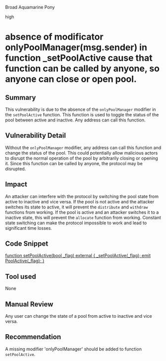Broad Aquamarine Pony

high

# absence of modificator onlyPoolManager(msg.sender) in function _setPoolActive cause that function can be called by anyone, so anyone can close or open pool.
## Summary

This vulnerability is due to the absence of the `onlyPoolManager` modifier in the `setPoolActive` function. This function is used to toggle the status of the pool between active and inactive.  Any address can call this function.

## Vulnerability Detail

Without the `onlyPoolManager` modifier, any address can call this function and change the status of the pool. This could potentially allow malicious actors to disrupt the normal operation of the pool by arbitrarily closing or opening it. 
Since this function can be called by anyone, the protocol may be disrupted.

## Impact

An attacker can interfere with the protocol by switching the pool state from active to inactive and vice versa. If the pool is not active and the attacker switches its state to active, it will prevent the `distribute` and `withdraw` functions from working. If the pool is active and an attacker switches it to a inactive state, this will prevent the `allocate` function from working.  Constant state switching can make the protocol impossible to work and lead to significant time losses.

## Code Snippet

[function setPoolActive(bool _flag) external {
        _setPoolActive(_flag);
        emit PoolActive(_flag);
    }](https://github.com/allo-protocol/allo-v2/blob/0b881ef4a0013d2809374c9ea69f4cf1288dfe62/contracts/strategies/rfp-simple/RFPSimpleStrategy.sol#L219C1-L222C1)

## Tool used

None

## Manual Review

Any user can change the state of a pool from active to inactive and vice versa. 

## Recommendation

A missing modifier 'onlyPoolManager' should be added to function `setPoolActive`.